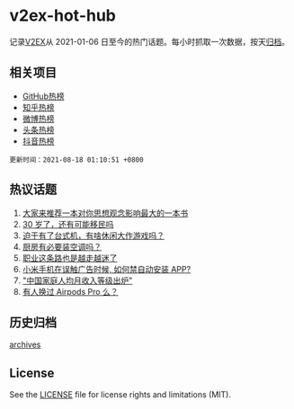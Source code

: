 # v2ex-hot-hub

 记录[V2EX](https://www.v2ex.com/)从 2021-01-06 日至今的热门话题。每小时抓取一次数据，按天[归档](archives)。
 
 ## 相关项目

- [GitHub热榜](https://github.com/snaildev/github-hot-hub)
- [知乎热榜](https://github.com/snaildev/zhihu-hot-hub)
- [微博热榜](https://github.com/snaildev/weibo-hot-hub)
- [头条热榜](https://github.com/snaildev/toutiao-hot-hub)
- [抖音热榜](https://github.com/snaildev/douyin-hot-hub)


 `更新时间：2021-08-18 01:10:51 +0800`

## 热议话题

1. [大家来推荐一本对你思想观念影响最大的一本书](https://www.v2ex.com/t/796289)
1. [30 岁了，还有可能移民吗](https://www.v2ex.com/t/796248)
1. [迫于有了台式机，有啥休闲大作游戏吗？](https://www.v2ex.com/t/796177)
1. [厨房有必要装空调吗？](https://www.v2ex.com/t/796195)
1. [职业这条路也是越走越迷了](https://www.v2ex.com/t/796187)
1. [小米手机在误触广告时候, 如何禁自动安装 APP?](https://www.v2ex.com/t/796204)
1. ["中国家庭人均月收入等级出炉"](https://www.v2ex.com/t/796337)
1. [有人换过 Airpods Pro 么？](https://www.v2ex.com/t/796192)

## 历史归档

[archives](archives)

## License

See the [LICENSE](LICENSE) file for license rights and limitations (MIT).
